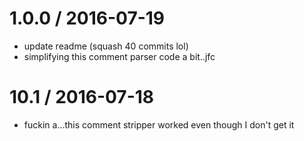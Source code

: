 
1.0.0 / 2016-07-19
==================

  * update readme (squash 40 commits lol)
  * simplifying this comment parser code a bit..jfc

10.1 / 2016-07-18
=================

  * fuckin a...this comment stripper worked even though I don't get it
